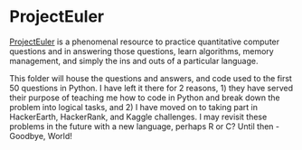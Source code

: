 # ProjectEuler

[ProjectEuler](https://projecteuler.net/archives) is a phenomenal resource to practice quantitative computer questions and in answering those questions, learn algorithms, memory management, and simply the ins and outs of a particular language.

This folder will house the questions and answers, and code used to the first 50 questions in Python. I have left it there for 2 reasons, 1) they have served their purpose of teaching me how to code in Python and break down the problem into logical tasks, and 2) I have moved on to taking part in HackerEarth, HackerRank, and Kaggle challenges. I may revisit these problems in the future with a new language, perhaps R or C? Until then - Goodbye, World!
